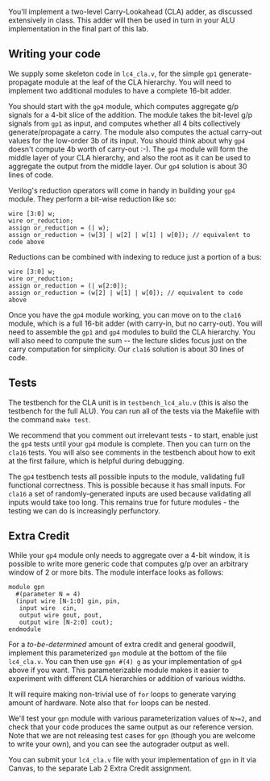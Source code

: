 You'll implement a two-level Carry-Lookahead (CLA) adder, as discussed
extensively in class. This adder will then be used in turn in your ALU
implementation in the final part of this lab.

## Writing your code

We supply some skeleton code in `lc4_cla.v`, for the simple `gp1`
generate-propagate module at the leaf of the CLA hierarchy. You will need to
implement two additional modules to have a complete 16-bit adder. 

You should start with the `gp4` module, which computes aggregate g/p signals for
a 4-bit slice of the addition. The module takes the bit-level g/p signals from
`gp1` as input, and computes whether all 4 bits collectively generate/propagate
a carry. The module also computes the actual carry-out values for the low-order
3b of its input. You should think about why `gp4` doesn't compute 4b worth of
carry-out :-). The `gp4` module will form the middle layer of your CLA
hierarchy, and also the root as it can be used to aggregate the output from the
middle layer. Our `gp4` solution is about 30 lines of code.

Verilog's reduction operators will come in handy in building your `gp4`
module. They perform a bit-wise reduction like so:
```
wire [3:0] w;
wire or_reduction;
assign or_reduction = (| w);
assign or_reduction = (w[3] | w[2] | w[1] | w[0]); // equivalent to code above
```
Reductions can be combined with indexing to reduce just a portion of a bus:
```
wire [3:0] w;
wire or_reduction;
assign or_reduction = (| w[2:0]);
assign or_reduction = (w[2] | w[1] | w[0]); // equivalent to code above
```

Once you have the `gp4` module working, you can move on to the `cla16` module,
which is a full 16-bit adder (with carry-in, but no carry-out). You will need to
assemble the `gp1` and `gp4` modules to build the CLA hierarchy. You will also
need to compute the sum -- the lecture slides focus just on the carry
computation for simplicity. Our `cla16` solution is about 30 lines of code.

## Tests

The testbench for the CLA unit is in `testbench_lc4_alu.v` (this is also the
testbench for the full ALU). You can run all of the tests via the Makefile with
the command `make test`.

We recommend that you comment out irrelevant tests - to start, enable just the
`gp4` tests until your `gp4` module is complete. Then you can turn on the
`cla16` tests. You will also see comments in the testbench about how to exit at
the first failure, which is helpful during debugging.

The `gp4` testbench tests all possible inputs to the module, validating full
functional correctness. This is possible because it has small inputs. For
`cla16` a set of randomly-generated inputs are used because validating all
inputs would take too long. This remains true for future modules - the testing
we can do is increasingly perfunctory.

## Extra Credit

While your `gp4` module only needs to aggregate over a 4-bit window, it is
possible to write more generic code that computes g/p over an arbitrary window
of 2 or more bits. The module interface looks as follows:
```
module gpn
  #(parameter N = 4)
  (input wire [N-1:0] gin, pin,
   input wire  cin,
   output wire gout, pout,
   output wire [N-2:0] cout);
endmodule
```

For a *to-be-determined* amount of extra credit and general goodwill, implement
this parameterized `gpn` module at the bottom of the file `lc4_cla.v`. You can
then use `gpn #(4) g` as your implementation of `gp4` above if you want. This
parameterizable module makes it easier to experiment with different CLA
hierarchies or addition of various widths.

It will require making non-trivial use of `for` loops to generate varying amount
of hardware. Note also that `for` loops can be nested.

We'll test your `gpn` module with various parameterization values of `N>=2`, and
check that your code produces the same output as our reference version. Note
that we are not releasing test cases for `gpn` (though you are welcome to write
your own), and you can see the autograder output as well.

You can submit your `lc4_cla.v` file with your implementation of `gpn` in it via
Canvas, to the separate Lab 2 Extra Credit assignment.

<!---
It seems likely that a 2-level CLA adder that is parameterizable in the width of
the addition (and probably also in the number of first-level `gpn` blocks) can
also be built. This would make it easy to experiment with different CLA
hierarchies to see which are fastest on our ZedBoards.
-->


